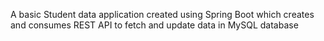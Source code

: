 A basic Student data application created using Spring Boot which creates and consumes REST API to fetch and update data in MySQL database
